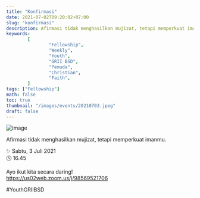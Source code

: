 ```yaml
---
title: "Konfirmasi"
date: 2021-07-02T09:20:02+07:00
slug: "konfirmasi"
description: Afirmasi tidak menghasilkan mujizat, tetapi memperkuat imanmu.
keywords:
        [
                "Fellowship",
                "Weekly",
                "Youth",
                "GRII BSD",
                "Pemuda",
                "Christian",
                "Faith",
        ]
tags: ["Fellowship"]
math: false
toc: true
thumbnail: "/images/events/20210703.jpeg"
draft: false
---
```


![image](/images/events/20210703.jpeg)

Afirmasi tidak menghasilkan mujizat, tetapi memperkuat imanmu.

✨ Sabtu, 3 Juli 2021\
🕓 16.45

Ayo ikut kita secara daring!\
https://us02web.zoom.us/j/98569521706

#YouthGRIIBSD
